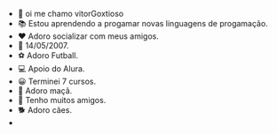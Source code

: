 - 👋 oi me chamo vitorGoxtioso
- 📚 Estou aprendendo a progamar novas linguagens de progamação.
- ❤️ Adoro socializar com meus amigos.
- 🎂 14/05/2007.
- ⚽ Adoro Futball.
- 💻 Apoio do Alura.
- 😀 Terminei 7 cursos.
- 🍎 Adoro maçã.
- 🤝 Tenho muitos amigos.
- 🐕 Adoro cães.
- 
<!---
vitorGoxtioso/vitorGoxtioso is a ✨ special ✨ repository because its `README.md` (this file) appears on your GitHub profile.
You can click the Preview link to take a look at your changes.
--->
